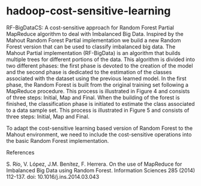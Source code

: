 # hadoop-cost-sensitive-learning
RF-BigDataCS: A cost-sensitive approach for Random Forest Partial MapReduce algorithm to deal with Imbalanced Big Data.
Inspired by the Mahout Random Forest Partial implementation we build a new Random Forest version that can be used to classify imbalanced big data. The Mahout Partial implementation (RF-BigData) is an algorithm that builds multiple trees for different portions of the data. This algorithm is divided into two different phases: the first phase is devoted to the creation of the model and the second phase is dedicated to the estimation of the classes associated with the dataset using the previous learned model. In the first phase, the Random Forest is built from the original training set following a MapReduce procedure. This process is illustrated in Figure 4 and consists of three steps: Initial, Map and Final. When the building of the forest is finished, the classification phase is initiated to estimate the class associated to a data sample set. This process is illustrated in Figure 5 and consists of three steps: Initial, Map and Final.

To adapt the cost-sensitive learning based version of Random Forest to the Mahout environment, we need to include the cost-sensitive operations into the basic Random Forest implementation.

References

S. Río, V. López, J.M. Benítez, F. Herrera. On the use of MapReduce for Imbalanced Big Data using Random Forest. Information Sciences 285 (2014) 112-137. doi: 10.1016/j.ins.2014.03.043

